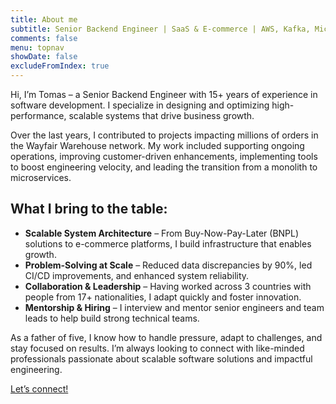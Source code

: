 ```yaml
---
title: About me
subtitle: Senior Backend Engineer | SaaS & E-commerce | AWS, Kafka, Microservices
comments: false
menu: topnav
showDate: false
excludeFromIndex: true
---
```


Hi, I’m Tomas – a Senior Backend Engineer with 15+ years of experience in software development. I specialize in designing and optimizing high-performance, scalable systems that drive business growth.

Over the last years, I contributed to projects impacting millions of orders in the Wayfair Warehouse network. My work included supporting ongoing operations, improving customer-driven enhancements, implementing tools to boost engineering velocity, and leading the transition from a monolith to microservices.

## What I bring to the table:

- **Scalable System Architecture** – From Buy-Now-Pay-Later (BNPL) solutions to e-commerce platforms, I build infrastructure that enables growth.
- **Problem-Solving at Scale** – Reduced data discrepancies by 90%, led CI/CD improvements, and enhanced system reliability.
- **Collaboration & Leadership** – Having worked across 3 countries with people from 17+ nationalities, I adapt quickly and foster innovation.
- **Mentorship & Hiring** – I interview and mentor senior engineers and team leads to help build strong technical teams.

As a father of five, I know how to handle pressure, adapt to challenges, and stay focused on results. I’m always looking to connect with like-minded professionals passionate about scalable software solutions and impactful engineering.

[Let’s connect!](/pages/lets-connect/)

